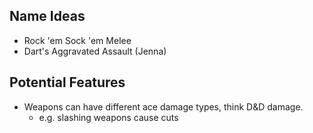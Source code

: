 ## Name Ideas
- Rock 'em Sock 'em Melee
- Dart's Aggravated Assault (Jenna)

## Potential Features
- Weapons can have different ace damage types, think D&D damage.
    - e.g. slashing weapons cause cuts
